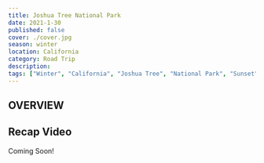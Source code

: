 ```yaml
---
title: Joshua Tree National Park
date: 2021-1-30
published: false
cover: ./cover.jpg
season: winter
location: California
category: Road Trip
description:
tags: ["Winter", "California", "Joshua Tree", "National Park", "Sunset", "Cacti", "Desert", "Road Trip"]
---
```


## OVERVIEW



## Recap Video
Coming Soon!
